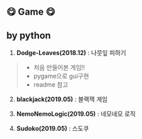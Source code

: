 ## 😋 Game 😋

by python
---
1. **Dodge-Leaves(2018.12)** : 나뭇잎 피하기
  > - 처음 만들어본 게임!!  
  > - pygame으로 gui구현
  > - readme 참고
   
  
2. **blackjack(2019.05)** : 블랙잭 게임  

3. **NemoNemoLogic(2019.05)** : 네모네모 로직  

4. **Sudoko(2019.05)** : 스도쿠
